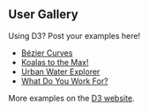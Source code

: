 ## User Gallery

Using D3? Post your examples here!

* [Bézier Curves](http://www.jasondavies.com/animated-bezier/)
* [Koalas to the Max!](http://www.koalastothemax.com/)
* [Urban Water Explorer](http://www.visualizing.org/visualizations/urban-water-explorer/)
* [What Do You Work For?](http://www.datavizchallenge.org/viz/73)

More examples on the [D3 website](http://mbostock.github.com/d3/ex/).